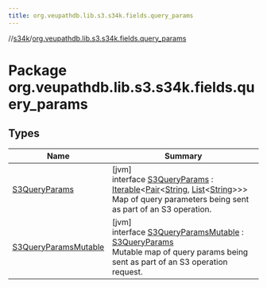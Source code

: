 ```yaml
---
title: org.veupathdb.lib.s3.s34k.fields.query_params
---
```

//[s34k](../../index.html)/[org.veupathdb.lib.s3.s34k.fields.query_params](index.html)



# Package org.veupathdb.lib.s3.s34k.fields.query_params



## Types


| Name | Summary |
|---|---|
| [S3QueryParams](-s3-query-params/index.html) | [jvm]<br>interface [S3QueryParams](-s3-query-params/index.html) : [Iterable](https://kotlinlang.org/api/latest/jvm/stdlib/kotlin.collections/-iterable/index.html)&lt;[Pair](https://kotlinlang.org/api/latest/jvm/stdlib/kotlin/-pair/index.html)&lt;[String](https://kotlinlang.org/api/latest/jvm/stdlib/kotlin/-string/index.html), [List](https://kotlinlang.org/api/latest/jvm/stdlib/kotlin.collections/-list/index.html)&lt;[String](https://kotlinlang.org/api/latest/jvm/stdlib/kotlin/-string/index.html)&gt;&gt;&gt; <br>Map of query parameters being sent as part of an S3 operation. |
| [S3QueryParamsMutable](-s3-query-params-mutable/index.html) | [jvm]<br>interface [S3QueryParamsMutable](-s3-query-params-mutable/index.html) : [S3QueryParams](-s3-query-params/index.html)<br>Mutable map of query params being sent as part of an S3 operation request. |

